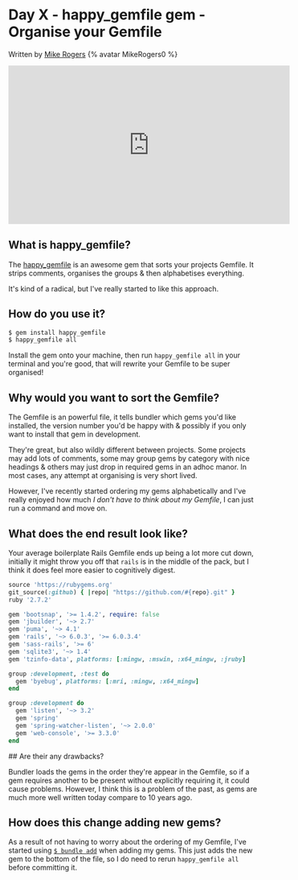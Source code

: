 # Day X - happy_gemfile gem - Organise your Gemfile

Written by [Mike Rogers](https://twitter.com/MikeRogers0) {% avatar MikeRogers0 %}

<iframe width="560" height="315" src="https://www.youtube.com/embed/oQ-gYHOAf00" frameborder="0" allow="accelerometer; autoplay; clipboard-write; encrypted-media; gyroscope; picture-in-picture" allowfullscreen></iframe>

## What is happy_gemfile?

The [happy_gemfile](https://rubygems.org/gems/happy_gemfile) is an awesome gem that sorts your projects Gemfile. It strips comments, organises the groups & then alphabetises everything.

It's kind of a radical, but I've really started to like this approach.

## How do you use it?

```bash
$ gem install happy_gemfile
$ happy_gemfile all
```

Install the gem onto your machine, then run `happy_gemfile all` in your terminal and you're good, that will rewrite your Gemfile to be super organised!

## Why would you want to sort the Gemfile?

The Gemfile is an powerful file, it tells bundler which gems you'd like installed, the version number you'd be happy with & possibly if you only want to install that gem in development.

They're great, but also wildly different between projects. Some projects may add lots of comments, some may group gems by category with nice headings & others may just drop in required gems in an adhoc manor. In most cases, any attempt at organising is very short lived.

However, I've recently started ordering my gems alphabetically and I've really enjoyed how much _I don't have to think about my Gemfile_, I can just run a command and move on.

## What does the end result look like?

Your average boilerplate Rails Gemfile ends up being a lot more cut down, initially it might throw you off that `rails` is in the middle of the pack, but I think it does feel more easier to cognitively digest.

```ruby
source 'https://rubygems.org'
git_source(:github) { |repo| "https://github.com/#{repo}.git" }
ruby '2.7.2'

gem 'bootsnap', '>= 1.4.2', require: false
gem 'jbuilder', '~> 2.7'
gem 'puma', '~> 4.1'
gem 'rails', '~> 6.0.3', '>= 6.0.3.4'
gem 'sass-rails', '>= 6'
gem 'sqlite3', '~> 1.4'
gem 'tzinfo-data', platforms: [:mingw, :mswin, :x64_mingw, :jruby]

group :development, :test do
  gem 'byebug', platforms: [:mri, :mingw, :x64_mingw]
end

group :development do
  gem 'listen', '~> 3.2'
  gem 'spring'
  gem 'spring-watcher-listen', '~> 2.0.0'
  gem 'web-console', '>= 3.3.0'
end
```

## Are their any drawbacks?

Bundler loads the gems in the order they're appear in the Gemfile, so if a gem requires another to be present without explicitly requiring it, it could cause problems. However, I think this is a problem of the past, as gems are much more well written today compare to 10 years ago.

## How does this change adding new gems?

As a result of not having to worry about the ordering of my Gemfile, I've started using [`$ bundle add`](https://bundler.io/man/bundle-add.1.html) when adding my gems. This just adds the new gem to the bottom of the file, so I do need to rerun `happy_gemfile all` before committing it.
